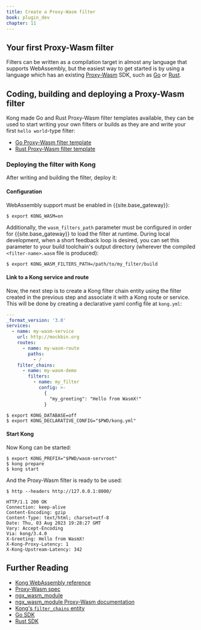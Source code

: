 ```yaml
---
title: Create a Proxy-Wasm filter
book: plugin_dev
chapter: 11
---
```


## Your first Proxy-Wasm filter

Filters can be written as a compilation target in almost any language that supports WebAssembly, but the easiest way to get started is by
using a language which has an existing [Proxy-Wasm](https://github.com/proxy-wasm/spec)
SDK, such as [Go](https://github.com/tetratelabs/proxy-wasm-go-sdk/)
or [Rust](https://github.com/proxy-wasm/proxy-wasm-rust-sdk/).

## Coding, building and deploying a Proxy-Wasm filter

Kong made Go and Rust Proxy-Wasm filter templates available, they can be used
to start writing your own filters or builds as they are and write your first `hello
world`-type filter:

* [Go Proxy-Wasm filter template](https://github.com/Kong/proxy-wasm-go-filter-template/)
* [Rust Proxy-Wasm filter template](https://github.com/Kong/proxy-wasm-rust-filter-template/)

### Deploying the filter with Kong

After writing and building the filter, deploy it:

#### Configuration

WebAssembly support must be enabled in {{site.base_gateway}}:

```console
$ export KONG_WASM=on
```

Additionally, the `wasm_filters_path` parameter must be configured in order for
{{site.base_gateway}} to load the filter at runtime. During local development,
when a short feedback loop is desired, you can set this parameter to
your build toolchain's output directory (wherever the compiled
`<filter-name>.wasm` file is produced):

```console
$ export KONG_WASM_FILTERS_PATH=/path/to/my_filter/build
```

#### Link to a Kong service and route

Now, the next step is to create a Kong filter chain entity using the
filter created in the previous step and associate it with a Kong route
or service. This will be done by creating a declarative yaml config file
at `kong.yml`:

```yaml
---
_format_version: '3.0'
services:
  - name: my-wasm-service
    url: http://mockbin.org
    routes:
      - name: my-wasm-route
        paths:
          - /
    filter_chains:
      - name: my-wasm-demo
        filters:
          - name: my_filter
            config: >-
              {
                "my_greeting": "Hello from WasmX!"
              }
```

```console
$ export KONG_DATABASE=off
$ export KONG_DECLARATIVE_CONFIG="$PWD/kong.yml"
```

#### Start Kong

Now Kong can be started:

```console
$ export KONG_PREFIX="$PWD/wasm-servroot"
$ kong prepare
$ kong start
```

And the Proxy-Wasm filter is ready to be used:

```console
$ http --headers http://127.0.0.1:8000/

HTTP/1.1 200 OK
Connection: keep-alive
Content-Encoding: gzip
Content-Type: text/html; charset=utf-8
Date: Thu, 03 Aug 2023 19:28:27 GMT
Vary: Accept-Encoding
Via: kong/3.4.0
X-Greeting: Hello from WasmX!
X-Kong-Proxy-Latency: 1
X-Kong-Upstream-Latency: 342
```

## Further Reading
* [Kong WebAssembly reference](/gateway/latest/reference/wasm)
* [Proxy-Wasm spec](https://github.com/proxy-wasm/spec)
* [ngx_wasm_module](https://github.com/Kong/ngx_wasm_module)
* [ngx_wasm_module Proxy-Wasm documentation](https://github.com/Kong/ngx_wasm_module/blob/main/docs/PROXY_WASM.md)
* [Kong's `filter_chains` entity](/gateway/latest/reference/wasm/#filter-chain)
* [Go SDK](https://github.com/tetratelabs/proxy-wasm-go-sdk/)
* [Rust SDK](https://github.com/proxy-wasm/proxy-wasm-rust-sdk/)

